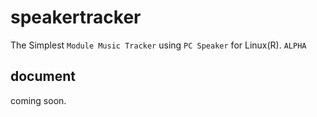 # speakertracker
The Simplest `Module Music Tracker` using `PC Speaker` for Linux(R).
`ALPHA`

## document
coming soon.

